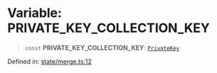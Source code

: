 # Variable: PRIVATE\_KEY\_COLLECTION\_KEY

> `const` **PRIVATE\_KEY\_COLLECTION\_KEY**: [`PrivateKey`](../type-aliases/PrivateKey.md)

Defined in: [state/merge.ts:12](https://github.com/benallfree/lab13/blob/55b13e2c02a360fdce138b0495c78378f8c063b1/sdk/src/online/state/merge.ts#L12)
